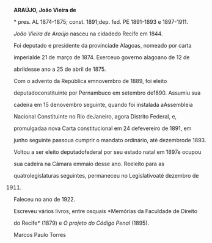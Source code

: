 **ARAÚJO, João Vieira de**



\* pres. AL 1874-1875; const. 1891;dep. fed. PE 1891-1893 e 1897-1911.



*João Vieira de Araújo* nasceu na cidadedo Recife em 1844.



Foi deputado e presidente da provínciade Alagoas, nomeado por carta

imperialde 21 de março de 1874. Exerceuo governo alagoano de 12 de

abrildesse ano a 25 de abril de 1875.



Com o advento da República emnovembro de 1889, foi eleito

deputadoconstituinte por Pernambuco em setembro de1890. Assumiu sua

cadeira em 15 denovembro seguinte, quando foi instalada aAssembleia

Nacional Constituinte no Rio deJaneiro, agora Distrito Federal, e,

promulgadaa nova Carta constitucional em 24 defevereiro de 1891, em

junho seguinte passoua cumprir o mandato ordinário, até dezembrode 1893.

Voltou a ser eleito deputadofederal por seu estado natal em 1897e ocupou

sua cadeira na Câmara emmaio desse ano. Reeleito para as

quatrolegislaturas seguintes, permaneceu no Legislativoaté dezembro de

1911.



Faleceu no ano de 1922.



Escreveu vários livros, entre osquais *Memórias da Faculdade de Direito

do Recife* (1879) e *O projeto do Código Penal* (1895).



Marcos Paulo Torres



